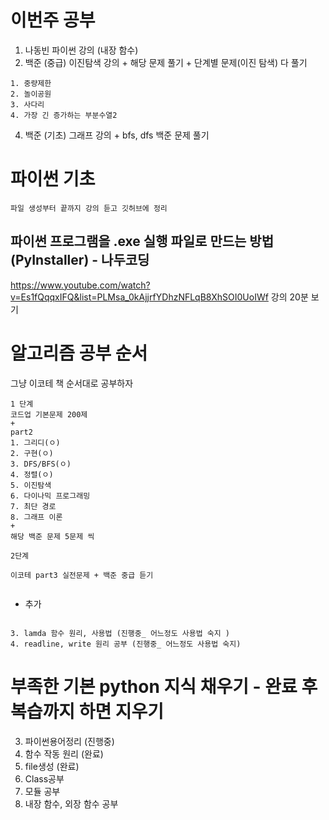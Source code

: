 # 이번주 공부
1. 나동빈 파이썬 강의 (내장 함수)
2. 백준 (중급) 이진탐색 강의 + 해당 문제 풀기 + 단계별 문제(이진 탐색) 다 풀기
```
1. 중량제한
2. 놀이공원
3. 사다리
4. 가장 긴 증가하는 부분수열2
```
4. 백준 (기초) 그래프 강의 + bfs, dfs 백준 문제 풀기


# 파이썬 기초

```
파일 생성부터 끝까지 강의 듣고 깃허브에 정리
```
##  파이썬 프로그램을 .exe 실행 파일로 만드는 방법 (PyInstaller) - 나두코딩
https://www.youtube.com/watch?v=Es1fQqqxIFQ&list=PLMsa_0kAjjrfYDhzNFLqB8XhSOI0UoIWf
강의 20분 보기 
# 알고리즘 공부 순서

그냥 이코테 책 순서대로 공부하자
```
1 단계 
코드업 기본문제 200제 
+
part2 
1. 그리디(ㅇ)
2. 구현(ㅇ)
3. DFS/BFS(ㅇ)
4. 정렬(ㅇ)
5. 이진탐색
6. 다이나믹 프로그래밍
7. 최단 경로
8. 그래프 이론
+
해당 백준 문제 5문제 씩

2단계 

이코테 part3 실전문제 + 백준 중급 듣기


```

+ 추가
```  

3. lamda 함수 원리, 사용법 (진행중_ 어느정도 사용법 숙지 )
4. readline, write 원리 공부 (진행중_ 어느정도 사용법 숙지)
```
# 부족한 기본 python 지식 채우기 - 완료 후 복습까지 하면 지우기

3. 파이썬용어정리 (진행중)
4. 함수 작동 원리 (완료)
5. file생성 (완료)
6. Class공부
7. 모듈 공부
8. 내장 함수, 외장 함수 공부

